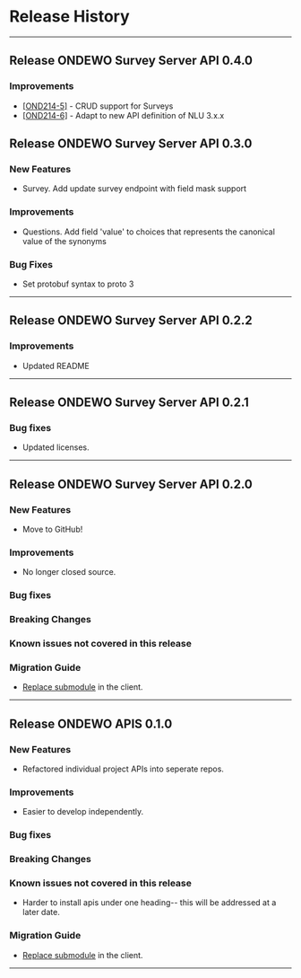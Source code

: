 # Release History
*****************

## Release ONDEWO Survey Server API 0.4.0

### Improvements

 * [[OND214-5]](https://ondewo.atlassian.net/browse/OND214-5) - CRUD support for Surveys
 * [[OND214-6]](https://ondewo.atlassian.net/browse/OND214-6) - Adapt to new API definition of NLU 3.x.x


## Release ONDEWO Survey Server API 0.3.0

### New Features
 * Survey. Add update survey endpoint with field mask support

### Improvements
 * Questions. Add field 'value' to choices that represents the canonical value of the synonyms

### Bug Fixes
 * Set protobuf syntax to proto 3

*****************
## Release ONDEWO Survey Server API 0.2.2

### Improvements
 * Updated README

*****************
## Release ONDEWO Survey Server API 0.2.1

### Bug fixes
 * Updated licenses.

*****************
## Release ONDEWO Survey Server API 0.2.0

### New Features

 * Move to GitHub!

### Improvements

 * No longer closed source.

### Bug fixes

### Breaking Changes

### Known issues not covered in this release

### Migration Guide

 * [Replace submodule](https://stackoverflow.com/a/1260982/7756727) in the client.

*****************

## Release ONDEWO APIS 0.1.0

### New Features

 * Refactored individual project APIs into seperate repos.

### Improvements

 * Easier to develop independently.

### Bug fixes

### Breaking Changes

### Known issues not covered in this release

 * Harder to install apis under one heading-- this will be addressed at a later date.

### Migration Guide

 * [Replace submodule](https://stackoverflow.com/a/1260982/7756727) in the client.

*****************
